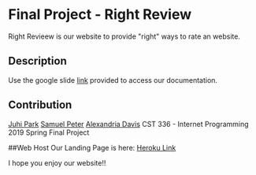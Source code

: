 # Final Project - Right Review

Right Revieew is our website to provide "right" ways to rate an website.

## Description

Use the google slide [link](https://pip.pypa.io/en/stable/) provided to access our documentation.

## Contribution
[Juhi Park](https://github.com/juhipark)
[Samuel Peter](https://github.com/hello57748)
[Alexandria Davis](https://github.com/Alexandria-Davis)
CST 336 - Internet Programming 2019 Spring Final Project

##Web Host
Our Landing Page is here: [Heroku Link](https://right-review.herokuapp.com/right_review_codebase/index.php)

I hope you enjoy our website!!
